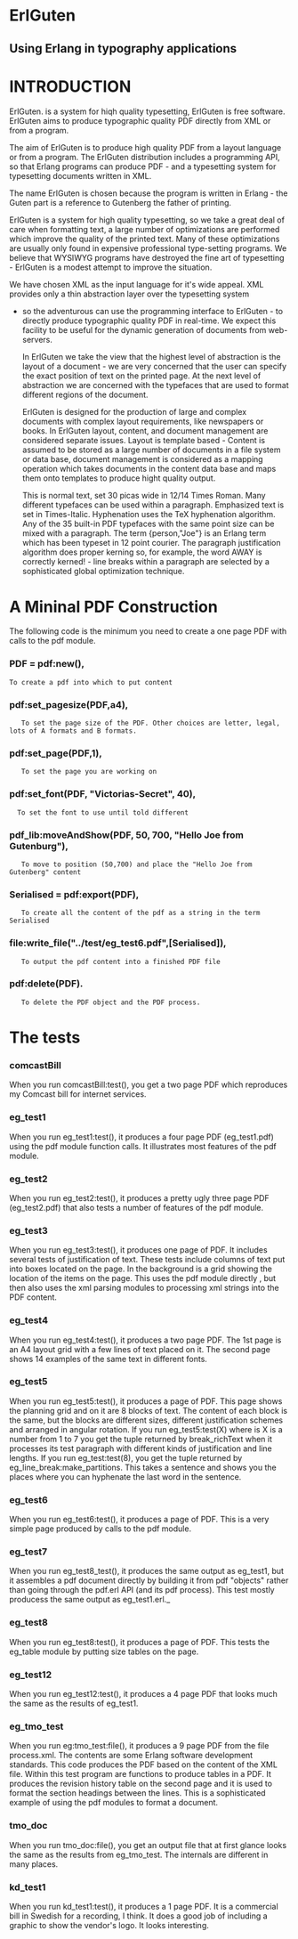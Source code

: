 
  
ErlGuten
========

Using Erlang in typography applications
---------------------------------------

INTRODUCTION
============

  ErlGuten.  is  a system  for  hiqh quality  typesetting,
ErlGuten  is  free software.   ErlGuten  aims  to produce  typographic
quality PDF directly from XML or from a program.

   The aim of ErlGuten is to produce high quality PDF from a layout
language  or from  a program.   The ErlGuten  distribution  includes a
programming  API, so  that Erlang  programs can  produce PDF  -  and a
typesetting system for typesetting documents written in XML.

  The  name  ErlGuten  is chosen  because  the program  is
written  in  Erlang  -  the  Guten part  is  a  reference  to
Gutenberg the father of printing.

  ErlGuten is a  system for high quality typesetting,  so we take a
great  deal  of   care  when  formatting  text,  a   large  number  of
optimizations are  performed which improve the quality  of the printed
text.  Many of these optimizations are usually only found in expensive
professional type-setting programs.   We believe that WYSIWYG programs
have  destroyed the fine  art of  typesetting -  ErlGuten is  a modest
attempt to improve the situation.

  We have  chosen XML as the  input language for  it's wide appeal.
XML provides only a thin abstraction layer over the typesetting system
- so the adventurous  can use the programming interface  to ErlGuten -
to directly  produce typographic quality PDF in  real-time.  We expect
this facility  to be  useful for the  dynamic generation  of documents
from web-servers.

  In  ErlGuten  we  take  the   view  that  the  highest  level  of
abstraction  is  the layout  of  a  document  - we  are  very
concerned  that the user  can specify  the exact  position of
text on  the printed  page. At  the next level  of abstraction  we are
concerned with the typefaces that are used to format different regions
of the document.

  ErlGuten  is designed  for the  production of  large  and complex
documents with  complex layout requirements,  like newspapers
or  books.    In  ErlGuten  layout,   content,  and  document
management  are  considered separate  issues.  Layout is  template
based -  Content is  assumed to  be stored as  a large  number of
documents in  a file  system or data  base, document  management is
considered  as  a mapping  operation  which  takes  documents in  the
content  data base  and  maps  them onto  templates  to produce  hight
quality output.

  This  is normal text,  set 30  picas wide  in 12/14  Times Roman.
Many   different   typefaces  can   be   used   within  a   paragraph.
Emphasized text is set in Times-Italic.  Hyphenation uses the
TeX hyphenation algorithm.  Any of  the 35 built-in PDF typefaces with
the  same  point  size  can  be  mixed with  a  paragraph.   The  term
{person,"Joe"} is  an Erlang term which  has been typeset
in 12  point courier.  The  paragraph justification algorithm
does  proper  kerning  so,  for  example, the  word  AWAY  is
correctly kerned!  - line breaks  within a paragraph are selected by a
sophisticated global optimization technique.





A Mininal PDF Construction
=========================

The following code is the minimum you need to create a one page PDF
with calls to the pdf module.

###   PDF = pdf:new(),

    To create a pdf into which to put content

###    pdf:set_pagesize(PDF,a4),

       To set the page size of the PDF. Other choices are letter, legal, lots of A formats and B formats.

###    pdf:set_page(PDF,1),

       To set the page you are working on

###   pdf:set_font(PDF, "Victorias-Secret", 40),

      To set the font to use until told different

###    pdf_lib:moveAndShow(PDF, 50, 700, "Hello Joe from Gutenburg"),

       To move to position (50,700) and place the "Hello Joe from Gutenberg" content

###    Serialised = pdf:export(PDF),

       To create all the content of the pdf as a string in the term Serialised

###    file:write_file("../test/eg_test6.pdf",[Serialised]),

       To output the pdf content into a finished PDF file

###    pdf:delete(PDF).

       To delete the PDF object and the PDF process.



The tests 
=========

### comcastBill

When you run comcastBill:test(), you get a two page PDF which reproduces my Comcast bill for internet services.
### eg_test1

When you run eg_test1:test(), it  produces a four page PDF (eg_test1.pdf) using the pdf module function calls. It illustrates most features of the pdf module.

### eg_test2

When you run eg_test2:test(), it produces a pretty ugly three page PDF (eg_test2.pdf) that also tests a number of features of the pdf module.

### eg_test3

When you run eg_test3:test(), it produces one page of PDF. It includes several tests of justification of text. These tests include columns of text put into boxes located on the page. In the background is a grid showing the location of the items on the page. This uses the pdf module directly , but then also uses the xml parsing modules to processing xml strings into the PDF content.

### eg_test4

When you run eg_test4:test(), it produces a two page PDF. The 1st page is an A4 layout grid with a few lines of text placed on it. The second page shows 14 examples of the same text in different fonts.

### eg_test5

When you run eg_test5:test(), it produces a page of PDF. This page shows the planning grid and on it are 8 blocks of text. The content of each block is the same, but the blocks are different sizes, different justification schemes and arranged in angular rotation.
If you run eg_test5:test(X) where is X is a number from 1 to 7 you get the tuple returned by break_richText when it processes its test paragraph with different kinds of justification and line lengths. If you run eg_test:test(8), you get the tuple returned by eg_line_break:make_partitions. This takes a sentence and shows you the places where you can hyphenate the last word in the sentence.

### eg_test6

When you run eg_test6:test(), it produces a page of PDF. This is a very simple page produced by calls to the pdf module.

### eg_test7

When you run eg_test8_test(), it produces the same output as eg_test1, but it assembles a pdf document directly by building it from pdf "objects"
 rather than going through the pdf.erl API (and its pdf process). This test mostly producess the same output as eg_test1.erl._

### eg_test8

When you run eg_test8:test(), it produces a page of PDF. This tests the eg_table module by putting size tables on the page.

### eg_test12

When you run eg_test12:test(), it produces a 4 page PDF that looks much the same as the results of eg_test1.

### eg_tmo_test

When you run eg:tmo_test:file(), it produces a 9 page PDF from the file process.xml. The contents are some Erlang software development standards. This code produces the PDF based on the content of the XML file. Within this test program are functions to produce tables in a PDF. It produces the revision history table on the second page and it is used to format the section headings between the lines. This is a sophisticated example of using the pdf modules to format a document.
 
### tmo_doc

When you run tmo_doc:file(), you get an output file that at first glance looks the same as the results from eg_tmo_test. The internals are different in many places. 

### kd_test1

When you run kd_test1:test(), it produces a 1 page PDF. It is a commercial bill in Swedish for a recording, I think. It does a good job of including a graphic to show the vendor's logo. It looks interesting.
